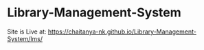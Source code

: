 # Library-Management-System

Site is Live at: https://chaitanya-nk.github.io/Library-Management-System/lms/
